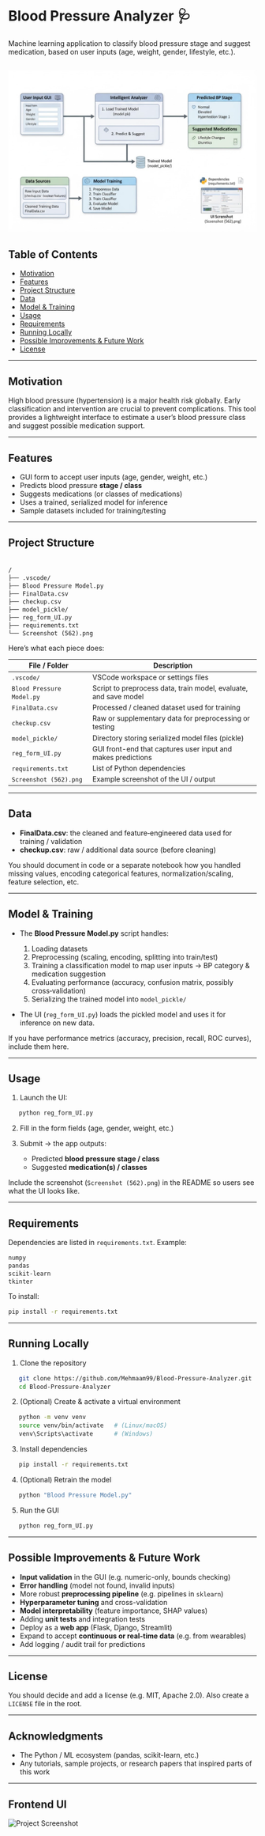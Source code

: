 # Blood Pressure Analyzer 🩺

Machine learning application to classify blood pressure stage and suggest medication, based on user inputs (age, weight, gender, lifestyle, etc.).

![Project Screenshot](Architecture_Diagram.jpg)
---

## Table of Contents

- [Motivation](#motivation)  
- [Features](#features)  
- [Project Structure](#project-structure)  
- [Data](#data)  
- [Model & Training](#model--training)  
- [Usage](#usage)  
- [Requirements](#requirements)  
- [Running Locally](#running-locally)  
- [Possible Improvements & Future Work](#possible-improvements--future-work)  
- [License](#license)  

---

## Motivation

High blood pressure (hypertension) is a major health risk globally. Early classification and intervention are crucial to prevent complications. This tool provides a lightweight interface to estimate a user’s blood pressure class and suggest possible medication support.

---

## Features

- GUI form to accept user inputs (age, gender, weight, etc.)  
- Predicts blood pressure **stage / class**  
- Suggests medications (or classes of medications)  
- Uses a trained, serialized model for inference  
- Sample datasets included for training/testing  

---

## Project Structure

```

/
├── .vscode/
├── Blood Pressure Model.py
├── FinalData.csv
├── checkup.csv
├── model_pickle/
├── reg_form_UI.py
├── requirements.txt
└── Screenshot (562).png

````

Here’s what each piece does:

| File / Folder | Description |
|----------------------|-----------------------------------------------------------|
| `.vscode/` | VSCode workspace or settings files |
| `Blood Pressure Model.py` | Script to preprocess data, train model, evaluate, and save model |
| `FinalData.csv` | Processed / cleaned dataset used for training |
| `checkup.csv` | Raw or supplementary data for preprocessing or testing |
| `model_pickle/` | Directory storing serialized model files (pickle) |
| `reg_form_UI.py` | GUI front-end that captures user input and makes predictions |
| `requirements.txt` | List of Python dependencies |
| `Screenshot (562).png` | Example screenshot of the UI / output |

---

## Data

- **FinalData.csv**: the cleaned and feature‑engineered data used for training / validation  
- **checkup.csv**: raw / additional data source (before cleaning)  

You should document in code or a separate notebook how you handled missing values, encoding categorical features, normalization/scaling, feature selection, etc.

---

## Model & Training

- The **Blood Pressure Model.py** script handles:  
  1. Loading datasets  
  2. Preprocessing (scaling, encoding, splitting into train/test)  
  3. Training a classification model to map user inputs → BP category & medication suggestion  
  4. Evaluating performance (accuracy, confusion matrix, possibly cross‑validation)  
  5. Serializing the trained model into `model_pickle/`

- The UI (`reg_form_UI.py`) loads the pickled model and uses it for inference on new data.

If you have performance metrics (accuracy, precision, recall, ROC curves), include them here.

---

## Usage

1. Launch the UI:  
```bash
   python reg_form_UI.py
````

2. Fill in the form fields (age, gender, weight, etc.)
3. Submit → the app outputs:

   * Predicted **blood pressure stage / class**
   * Suggested **medication(s) / classes**

Include the screenshot (`Screenshot (562).png`) in the README so users see what the UI looks like.

---

## Requirements

Dependencies are listed in `requirements.txt`. Example:

```
numpy
pandas
scikit-learn
tkinter
```

To install:

```bash
pip install -r requirements.txt
```

---

## Running Locally

1. Clone the repository

```bash
   git clone https://github.com/Mehmaam99/Blood-Pressure-Analyzer.git
   cd Blood-Pressure-Analyzer
```
2. (Optional) Create & activate a virtual environment

```bash
   python -m venv venv
   source venv/bin/activate   # (Linux/macOS)
   venv\Scripts\activate      # (Windows)
```
3. Install dependencies

```bash
   pip install -r requirements.txt
```
4. (Optional) Retrain the model

```bash
   python "Blood Pressure Model.py"
```
5. Run the GUI

```bash
   python reg_form_UI.py
```

---

## Possible Improvements & Future Work

* **Input validation** in the GUI (e.g. numeric-only, bounds checking)
* **Error handling** (model not found, invalid inputs)
* More robust **preprocessing pipeline** (e.g. pipelines in `sklearn`)
* **Hyperparameter tuning** and cross-validation
* **Model interpretability** (feature importance, SHAP values)
* Adding **unit tests** and integration tests
* Deploy as a **web app** (Flask, Django, Streamlit)
* Expand to accept **continuous or real-time data** (e.g. from wearables)
* Add logging / audit trail for predictions

---

## License

You should decide and add a license (e.g. MIT, Apache 2.0). Also create a `LICENSE` file in the root.

---

## Acknowledgments

* The Python / ML ecosystem (pandas, scikit-learn, etc.)
* Any tutorials, sample projects, or research papers that inspired parts of this work


---

## Frontend UI
![Project Screenshot](Fronend_UI.png)
